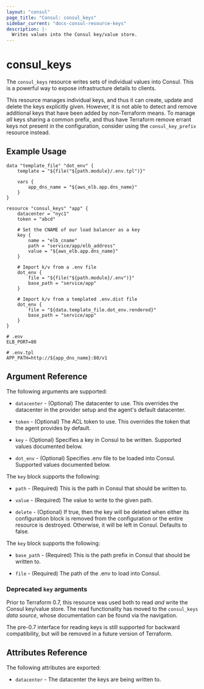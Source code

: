 ```yaml
---
layout: "consul"
page_title: "Consul: consul_keys"
sidebar_current: "docs-consul-resource-keys"
description: |-
  Writes values into the Consul key/value store.
---
```


# consul\_keys

The `consul_keys` resource writes sets of individual values into Consul.
This is a powerful way to expose infrastructure details to clients.

This resource manages individual keys, and thus it can create, update
and delete the keys explicitly given. However, it is not able to detect
and remove additional keys that have been added by non-Terraform means.
To manage *all* keys sharing a common prefix, and thus have Terraform
remove errant keys not present in the configuration, consider using the
`consul_key_prefix` resource instead.

## Example Usage

```
data "template_file" "dot_env" {
    template = "${file("${path.module}/.env.tpl")}"

    vars {
        app_dns_name = "${aws_elb.app.dns_name}"
    }
}

resource "consul_keys" "app" {
    datacenter = "nyc1"
    token = "abcd"

    # Set the CNAME of our load balancer as a key
    key {
        name = "elb_cname"
        path = "service/app/elb_address"
        value = "${aws_elb.app.dns_name}"
    }

    # Import k/v from a .env file
    dot_env {
        file = "${file("${path.module}/.env")}"
        base_path = "service/app"
    }

    # Import k/v from a templated .env.dist file
    dot_env {
        file = "${data.template_file.dot_env.rendered}"
        base_path = "service/app"
    }
}
```

```
# .env
ELB_PORT=80
```

```
# .env.tpl
APP_PATH=http://${app_dns_name}:80/v1
```

## Argument Reference

The following arguments are supported:

* `datacenter` - (Optional) The datacenter to use. This overrides the
  datacenter in the provider setup and the agent's default datacenter.

* `token` - (Optional) The ACL token to use. This overrides the
  token that the agent provides by default.

* `key` - (Optional) Specifies a key in Consul to be written.
  Supported values documented below.

* `dot_env` - (Optional) Specifies .env file to be loaded into Consul.
  Supported values documented below.

The `key` block supports the following:

* `path` - (Required) This is the path in Consul that should be written to.

* `value` - (Required) The value to write to the given path.

* `delete` - (Optional) If true, then the key will be deleted when
  either its configuration block is removed from the configuration or
  the entire resource is destroyed. Otherwise, it will be left in Consul.
  Defaults to false.

The `key` block supports the following:

* `base_path` - (Required) This is the path prefix in Consul that should be written to.

* `file` - (Required) The path of the .env to load into Consul.

### Deprecated `key` arguments

Prior to Terraform 0.7, this resource was used both to read *and* write the
Consul key/value store. The read functionality has moved to the `consul_keys`
*data source*, whose documentation can be found via the navigation.

The pre-0.7 interface for reading keys is still supported for backward compatibility,
but will be removed in a future version of Terraform.

## Attributes Reference

The following attributes are exported:

* `datacenter` - The datacenter the keys are being written to.
